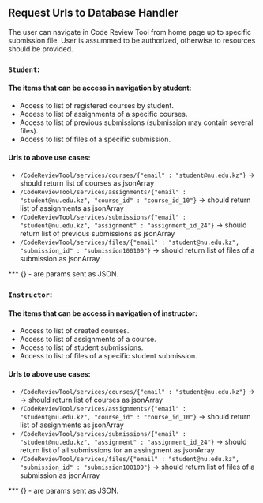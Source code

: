 ## Request Urls to Database Handler

The user can navigate in Code Review Tool from home page up to specific submission file. User is assummed to be authorized, otherwise to resources should be provided.

### `Student`:
#### The items that can be access in navigation by student:
- Access to list of registered courses by student.
- Access to list of assignments of a specific courses.
- Access to list of previous submissions (submission may contain several files).
- Access to list of files of a specific submission.
 
#### Urls to above use cases:
- `/CodeReviewTool/services/courses/{"email" : "student@nu.edu.kz"}` -> should return list of courses as jsonArray
- `/CodeReviewTool/services/assignments/{"email" : "student@nu.edu.kz", "course_id" : "course_id_10"}` -> should return list of assignments as jsonArray
- `/CodeReviewTool/services/submissions/{"email" : "student@nu.edu.kz", "assignment" : "assignment_id_24"}` -> should return list of previous submissions as jsonArray
- `/CodeReviewTool/services/files/{"email" : "student@nu.edu.kz", "submission_id" : "submission100100"}` -> should return list of files of a submission as jsonArray

*** {} - are params sent as JSON.

### `Instructor`:
#### The items that can be access in navigation of instructor:
- Access to list of created courses.
- Access to list of assignments of a course.
- Access to list of student submissions.
- Access to list of files of a specific student submission.
 
#### Urls to above use cases:
- `/CodeReviewTool/services/courses/{"email" : "student@nu.edu.kz"}` -> -> should return list of courses as jsonArray
- `/CodeReviewTool/services/assignments/{"email" : "student@nu.edu.kz", "course_id" : "course_id_10"}` -> should return list of assignments as jsonArray
- `/CodeReviewTool/services/submissions/{"email" : "student@nu.edu.kz", "assignment" : "assignment_id_24"}` -> should return list of all submissions for an assingment as jsonArray
- `/CodeReviewTool/services/files/{"email" : "student@nu.edu.kz", "submission_id" : "submission100100"}` -> should return list of files of a submission as jsonArray

*** {} - are params sent as JSON.
